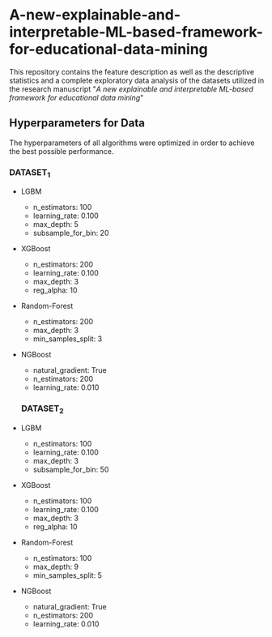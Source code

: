 # A-new-explainable-and-interpretable-ML-based-framework-for-educational-data-mining

This repository contains the feature description as well as the descriptive statistics and a complete exploratory data analysis of the datasets utilized in the research manuscript "*A new explainable and interpretable ML-based framework for educational data mining*"


## Hyperparameters for Data

The hyperparameters of all algorithms were optimized in order to achieve the best possible performance.

### $\text{DATASET}_1$

- LGBM 
  - n_estimators: 100
  - learning_rate: 0.100
  - max_depth: 5
  - subsample_for_bin: 20
- XGBoost
  - n_estimators: 200
  - learning_rate: 0.100
  - max_depth: 3
  - reg_alpha: 10
- Random-Forest
  - n_estimators: 200
  - max_depth: 3
  - min_samples_split: 3
- NGBoost
  - natural_gradient: True
  - n_estimators: 200
  - learning_rate: 0.010
  
  
  ### $\text{DATASET}_2$

- LGBM 
  - n_estimators: 100
  - learning_rate: 0.100
  - max_depth: 3
  - subsample_for_bin: 50
- XGBoost
  - n_estimators: 100
  - learning_rate: 0.100
  - max_depth: 3
  - reg_alpha: 10
- Random-Forest
  - n_estimators: 100
  - max_depth: 9
  - min_samples_split: 5
- NGBoost
  - natural_gradient: True
  - n_estimators: 200
  - learning_rate: 0.010



